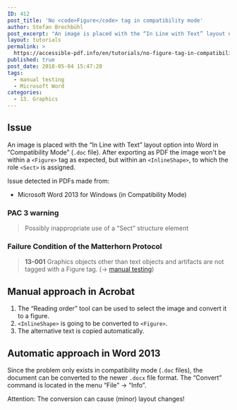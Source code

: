 ```yaml
---
ID: 412
post_title: 'No <code>Figure</code> tag in compatibility mode'
author: Stefan Brechbühl
post_excerpt: "An image is placed with the “In Line with Text” layout option into Word in “Compatibility Mode” (.doc file). After exporting as PDF the image won't be within a <Figure> tag as expected, but within an <InlineShape>, to which the role <Sect> is assigned."
layout: tutorials
permalink: >
  https://accessible-pdf.info/en/tutorials/no-figure-tag-in-compatibility-mode/
published: true
post_date: 2018-05-04 15:47:20
tags:
  - manual testing
  - Microsoft Word
categories:
  - 13. Graphics
---
```

## Issue

An image is placed with the “In Line with Text” layout option into Word in “Compatibility Mode” (`.doc` file). After exporting as PDF the image won't be within a `<Figure>` tag as expected, but within an `<InlineShape>`, to which the role `<Sect>` is assigned.

Issue detected in PDFs made from:

*   Microsoft Word 2013 for Windows (in Compatibility Mode)

### PAC 3 warning

> Possibly inappropriate use of a “Sect” structure element

### Failure Condition of the Matterhorn Protocol

> **13-001** Graphics objects other than text objects and artifacts are not tagged with a Figure tag. (→ [manual testing][1])

## Manual approach in Acrobat

1.  The “Reading order” tool can be used to select the image and convert it to a figure.
2.  `<InlineShape>` is going to be converted to `<Figure>`. 
3.  The alternative text is copied automatically.

## Automatic approach in Word 2013

Since the problem only exists in compatibility mode (`.doc` files), the document can be converted to the newer `.docx` file format. The “Convert” command is located in the menu “File” → “Info”.

Attention: The conversion can cause (minor) layout changes!

 [1]: https://accessible-pdf.info/en/glossary/#manual-testing